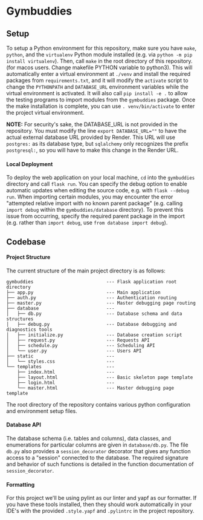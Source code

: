 # Gymbuddies

## Setup
To setup a Python environment for this repository, make sure you have `make`, `python`, and the `virtualenv` Python module installed (e.g. via `python -m pip install virtualenv`). Then, call `make` in the root directory of this repository. (for macos users. Change makefile PYTHON variable to python3). This will automatically enter a virtual environment at `./venv` and install the required packages from `requirements.txt`, and it will modify the `activate` script to change the `PYTHONPATH` and `DATABASE_URL` environment variables while the virtual environment is activated. It will also call `pip install -e .` to allow the testing programs to import modules from the `gymbuddies` package. Once the make installation is complete, you can use `. venv/bin/activate` to enter the project virtual environment.

**NOTE:** For security's sake, the DATABASE_URL is not provided in the repository. You must modify the line `export DATABASE_URL=""` to have the actual external database URL provided by Render. This URL will use `postgres:` as its database type, but `sqlalchemy` only recognizes the prefix `postgresql:`, so you will have to make this change in the Render URL.


#### Local Deployment
To deploy the web application on your local machine, `cd` into the `gymbuddies` directory and call `flask run`. You can specify the debug option to enable automatic updates when editing the source code, e.g. with `flask --debug run`. When importing certain modules, you may encounter the error "attempted relative import with no known parent package" (e.g. calling `import debug` within the `gymbuddies/database` directory). To prevent this issue from occurring, specify the required parent package in the import (e.g. rather than `import debug`, use `from database import debug`).



## Codebase
#### Project Structure
The current structure of the main project directory is as follows:
```
gymbuddies                           --- Flask application root directory
├── app.py                           --- Main application
├── auth.py                          --- Authentication routing
├── master.py                        --- Master debugging page routing
├── database                         --- 
│   ├── db.py                        --- Database schema and data structures
│   ├── debug.py                     --- Database debugging and diagnostics tools
│   ├── initialize.py                --- Database creation script
│   ├── request.py                   --- Requests API
│   ├── schedule.py                  --- Scheduling API
│   └── user.py                      --- Users API
├── static                           --- 
│   └── styles.css                   --- 
└── templates                        --- 
    ├── index.html                   --- 
    ├── layout.html                  --- Basic skeleton page template
    ├── login.html                   --- 
    └── master.html                  --- Master debugging page template
```
The root directory of the repository contains various python configuration and environment setup files.


#### Database API
The database schema (i.e. tables and columns), data classes, and enumerations for particular columns are given in `database/db.py`. The file `db.py` also provides a `session_decorator` decorator that gives any function access to a "session" connected to the database. The required signature and behavior of such functions is detailed in the function documentation of `session_decorator`.


#### Formatting
For this project we'll be using pylint as our linter and yapf as our formatter. If you have these tools installed, then they should work automatically in your IDE's with the provided `.style.yapf` and `.pylintrc` in the project repository.
